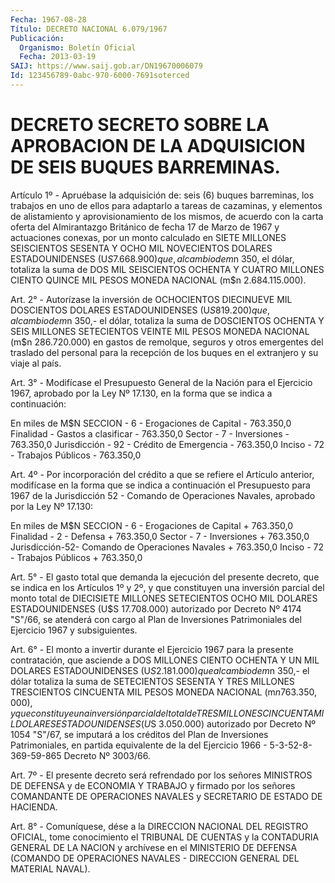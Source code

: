 ```yaml
---
Fecha: 1967-08-28
Título: DECRETO NACIONAL 6.079/1967
Publicación:
  Organismo: Boletín Oficial
  Fecha: 2013-03-19
SAIJ: https://www.saij.gob.ar/DN19670006079
Id: 123456789-0abc-970-6000-7691soterced
---
```

# DECRETO SECRETO SOBRE LA APROBACION DE LA ADQUISICION DE SEIS BUQUES BARREMINAS.

<a id="1"></a>
Artículo 1º - Apruébase la adquisición de: seis (6) buques barreminas, los trabajos en uno de ellos para adaptarlo a tareas de cazaminas, y elementos de alistamiento y aprovisionamiento de los mismos, de acuerdo con la carta oferta del AImirantazgo Británico de fecha 17 de Marzo de 1967 y actuaciones conexas, por un monto calculado en SIETE MILLONES SEISCIENTOS SESENTA Y OCHO MIL NOVECIENTOS DOLARES ESTADOUNIDENSES (U$S 7.668.900) que, al cambio de m$n 350, el dólar, totaliza la suma de DOS MIL SEISCIENTOS OCHENTA Y CUATRO MILLONES CIENTO QUINCE MIL PESOS MONEDA NACIONAL (m$n 2.684.115.000).

<a id="2"></a>
Art. 2° - Autorízase la inversión de OCHOCIENTOS DIECINUEVE MIL DOSCIENTOS DOLARES ESTADOUNIDENSES (U$S 819.200) que, al cambio de m$n 350,- el dólar, totaliza la suma de DOSCIENTOS OCHENTA Y SEIS MILLONES SETECIENTOS VEINTE MIL PESOS MONEDA NACIONAL (m$n 286.720.000) en gastos de remolque, seguros y otros emergentes del traslado del personal para la recepción de los buques en el extranjero y su viaje al país.

<a id="3"></a>
Art. 3° - Modifícase el Presupuesto General de la Nación para el Ejercicio 1967, aprobado por la Ley Nº 17.130, en la forma que se indica a continuación:

En miles de M$N SECCION - 6 - Erogaciones de Capital              - 763.350,0 Finalidad - Gastos a clasificar                   - 763.350,0 Sector - 7 - Inversiones                          - 763.350,0 Jurisdicción - 92 - Crédito de Emergencia         - 763.350,0 Inciso - 72 - Trabajos Públicos                   - 763.350,0

<a id="4"></a>
Art. 4º - Por incorporación del crédito a que se refiere el Artículo anterior, modifícase en la forma que se indica a continuación el Presupuesto para 1967 de la Jurisdicción 52 - Comando de Operaciones Navales, aprobado por la Ley Nº 17.130:

En miles de M$N  SECCION - 6 - Erogaciones de Capital           + 763.350,0 Finalidad - 2 - Defensa                        + 763.350,0 Sector - 7 - Inversiones                       + 763.350,0 Jurisdicción-52- Comando de Operaciones Navales + 763.350,0 Inciso - 72 - Trabajos Públicos                 + 763.350,0

<a id="5"></a>
Art. 5° - El gasto total que demanda la ejecución del presente decreto, que se indica en los Artículos 1º y 2º, y que constituyen una inversión parcial del monto total de DIECISIETE MILLONES SETECIENTOS OCHO MIL DOLARES ESTADOUNIDENSES (U$S 17.708.000) autorizado por Decreto Nº 4174 "S"/66, se atenderá con cargo al Plan de Inversiones Patrimoniales del Ejercicio 1967 y subsiguientes.

<a id="6"></a>
Art. 6° - El monto a invertir durante el Ejercicio 1967 para la presente contratación, que asciende a DOS MILLONES CIENTO OCHENTA Y UN MIL DOLARES ESTADOUNIDENSES (U$S 2.181.000) que al cambio de m$n 350,- el dólar totaliza la suma de SETECIENTOS SESENTA Y TRES MILLONES TRESCIENTOS CINCUENTA MIL PESOS MONEDA NACIONAL (m$n 763.350,000), y que constituye una inversión parcial del total de TRES MILLONES CINCUENTA MIL DOLARES ESTADOUNIDENSES (U$S 3.050.000) autorizado por Decreto Nº 1054 "S"/67, se imputará a los créditos del Plan de Inversiones Patrimoniales, en partida equivalente de la del Ejercicio 1966 - 5-3-52-8-369-59-865 Decreto Nº 3003/66.

<a id="7"></a>
Art. 7º - El presente decreto será refrendado por los señores MINISTROS DE DEFENSA y de ECONOMIA Y TRABAJO y firmado por los señores COMANDANTE DE OPERACIONES NAVALES y SECRETARIO DE ESTADO DE HACIENDA.

<a id="8"></a>
Art. 8° - Comuníquese, dése a la DIRECCION NACIONAL DEL REGISTRO OFICIAL, tome conocimiento el TRIBUNAL DE CUENTAS y la CONTADURIA GENERAL DE LA NACION y archívese en el MINISTERIO DE DEFENSA (COMANDO DE OPERACIONES NAVALES - DIRECCION GENERAL DEL MATERIAL NAVAL).